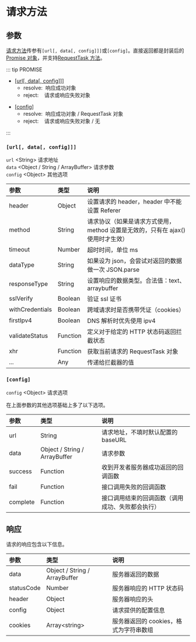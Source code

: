 # 请求方法

## 参数

[请求方法][1]传参有`[url[, data[, config]]]`或`[config]`。直接返回都是封装后的[Promise 对象][2]，并支持[RequestTask 方法][3]。

::: tip PROMISE

- [[url[, data[, config]]]][4]
  - resolve: &nbsp;响应成功对象
  - reject: &nbsp;&nbsp;&nbsp;请求或响应失败对象

* [[config]][5]
  - resolve: &nbsp;响应成功对象 / RequestTask 对象
  - reject: &nbsp;&nbsp;&nbsp;请求或响应失败对象 / 无

:::

### `[url[, data[, config]]]`

`url` \<String\> 请求地址  
`data` \<Object / String / ArrayBuffer\> 请求参数  
`config` \<Object\> 其他选项

| 参数            | 类型     | 说明                                                                            |
| :-------------- | :------- | :------------------------------------------------------------------------------ |
| header          | Object   | 设置请求的 header，header 中不能设置 Referer                                    |
| method          | String   | 请求协议（如果是请求方式使用，method 设置是无效的，只有在 ajax() 使用时才生效） |
| timeout         | Number   | 超时时间，单位 ms                                                               |
| dataType        | String   | 如果设为 json，会尝试对返回的数据做一次 JSON.parse                              |
| responseType    | String   | 设置响应的数据类型。合法值：text、arraybuffer                                   |
| sslVerify       | Boolean  | 验证 ssl 证书                                                                   |
| withCredentials | Boolean  | 跨域请求时是否携带凭证（cookies）                                               |
| firstIpv4       | Boolean  | DNS 解析时优先使用 ipv4                                                         |
| validateStatus  | Function | 定义对于给定的 HTTP 状态码返回拦截状态                                          |
| xhr             | Function | 获取当前请求的 RequestTask 对象                                                 |
| ...             | Any      | 传递给拦截器的值                                                                |

### `[config]`

`config` \<Object\> 请求选项

在上面参数的其他选项基础上多了以下选项。

| 参数     | 类型                          | 说明                                             |
| :------- | :---------------------------- | :----------------------------------------------- |
| url      | String                        | 请求地址，不填时默认配置的 baseURL               |
| data     | Object / String / ArrayBuffer | 请求参数                                         |
| success  | Function                      | 收到开发者服务器成功返回的回调函数               |
| fail     | Function                      | 接口调用失败的回调函数                           |
| complete | Function                      | 接口调用结束的回调函数（调用成功、失败都会执行） |

## 响应

请求的响应包含以下信息。

| 参数       | 类型                          | 说明                                   |
| :--------- | :---------------------------- | :------------------------------------- |
| data       | Object / String / ArrayBuffer | 服务器返回的数据                       |
| statusCode | Number                        | 服务器响应的 HTTP 状态码               |
| header     | Object                        | 服务器响应的头                         |
| config     | Object                        | 请求提供的配置信息                     |
| cookies    | Array\<string\>               | 服务器返回的 cookies，格式为字符串数组 |

[1]: /usage/api.html#请求方法
[2]: https://developer.mozilla.org/zh-CN/docs/Web/JavaScript/Reference/Global_Objects/Promise
[3]: /usage/request-task
[4]: /usage/request.html#url-data-config
[5]: /usage/request.html#config
